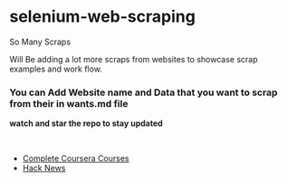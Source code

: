 # selenium-web-scraping
So Many Scraps

Will Be adding a lot more scraps from websites to showcase scrap examples and work flow.
</br>
### You can Add Website name and Data that you want to scrap from their in wants.md file

**watch and star the repo to stay updated**

</br>

- [Complete Coursera Courses](https://github.com/D-E-F-E-A-T/selenium-web-scraping/blob/master/coursera_courses.py)
- [Hack News](https://github.com/D-E-F-E-A-T/selenium-web-scraping/blob/master/hack_news.py)
